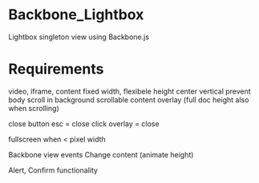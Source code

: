 Backbone_Lightbox
=================

Lightbox singleton view using Backbone.js

Requirements
=================
video, iframe, content
fixed width, flexibele height
center vertical
prevent body scroll in background
scrollable content
overlay (full doc height also when scrolling)

close button
esc = close
click overlay = close

fullscreen when < pixel width

Backbone view events
Change content (animate height)

Alert, Confirm functionality

